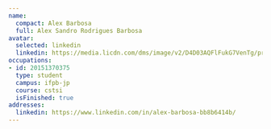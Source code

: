 ```yaml
---
name:
  compact: Alex Barbosa
  full: Alex Sandro Rodrigues Barbosa
avatar:
  selected: linkedin
  linkedin: https://media.licdn.com/dms/image/v2/D4D03AQFlFukG7VenTg/profile-displayphoto-shrink_400_400/profile-displayphoto-shrink_400_400/0/1713991151318?e=1732752000&v=beta&t=4x-x7i3dcKNmnX_B9VTTi9K6QNvM62SA4u4pLM_nvzs
occupations:
- id: 20151370375
  type: student
  campus: ifpb-jp
  course: cstsi
  isFinished: true
addresses:
  linkedin: https://www.linkedin.com/in/alex-barbosa-bb8b6414b/
---
```

